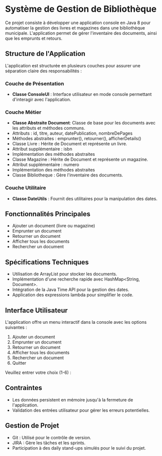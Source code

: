 
# Système de Gestion de Bibliothèque
Ce projet consiste à développer une application console en Java 8 pour automatiser la gestion des livres et magazines dans une bibliothèque municipale. L'application permet de gérer l'inventaire des documents, ainsi que les emprunts et retours.

## Structure de l'Application
L'application est structurée en plusieurs couches pour assurer une séparation claire des responsabilités :

### Couche de Présentation
-  **Classe ConsoleUI** : Interface utilisateur en mode console permettant d'interagir avec l'application.
### Couche Métier
- **Classe Abstraite Document**: Classe de base pour les documents avec les attributs et méthodes communs.
- Attributs : id, titre, auteur, datePublication, nombreDePages
- Méthodes abstraites : emprunter(), retourner(), afficherDetails()
- Classe Livre : Hérite de Document et représente un livre.
- Attribut supplémentaire : isbn
- Implémentation des méthodes abstraites
- Classe Magazine : Hérite de Document et représente un magazine.
- Attribut supplémentaire : numero
- Implémentation des méthodes abstraites
- Classe Bibliotheque : Gère l'inventaire des documents.
### Couche Utilitaire
- **Classe DateUtils** : Fournit des utilitaires pour la manipulation des dates.
## Fonctionnalités Principales
- Ajouter un document (livre ou magazine)
- Emprunter un document
- Retourner un document
- Afficher tous les documents
- Rechercher un document
## Spécifications Techniques
- Utilisation de ArrayList pour stocker les documents.
- Implémentation d'une recherche rapide avec HashMap<String, Document>.
- Intégration de la Java Time API pour la gestion des dates.
- Application des expressions lambda pour simplifier le code.
## Interface Utilisateur
L'application offre un menu interactif dans la console avec les options suivantes :

1. Ajouter un document
2. Emprunter un document
3. Retourner un document
4. Afficher tous les documents
5. Rechercher un document
6. Quitter 

Veuillez entrer votre choix (1-6) :

## Contraintes
- Les données persistent en mémoire jusqu'à la fermeture de l'application.
- Validation des entrées utilisateur pour gérer les erreurs potentielles.
## Gestion de Projet
- Git : Utilisé pour le contrôle de version.
- JIRA : Gère les tâches et les sprints.
- Participation à des daily stand-ups simulés pour le suivi du projet.